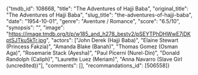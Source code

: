 {"tmdb_id": 108668, "title": "The Adventures of Hajji Baba", "original_title": "The Adventures of Hajji Baba", "slug_title": "the-adventures-of-hajji-baba", "date": "1954-10-01", "genre": "Aventure / Romance", "score": "6.5/10", "synopsis": "", "image": "https://image.tmdb.org/t/p/w185_and_h278_bestv2/pSEYTPhDHWwE7jDKptSJTku5kTr.jpg", "actors": ["John Derek (Hajji Baba)", "Elaine Stewart (Princess Fakzia)", "Amanda Blake (Banah)", "Thomas Gomez (Osman Aga)", "Rosemarie Stack (Ayesha)", "Paul Picerni (Nurel-Din)", "Donald Randolph (Caliph)", "Laurette Luez (Meriam)", "Anna Navarro (Slave Girl (uncredited))"], "comments": [], "recommandations_id": [506558]}